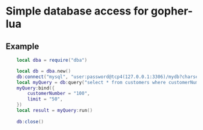 # Simple database access for gopher-lua

## Example

```lua
	local dba = require("dba")

	local db = dba.new()
	db:connect("mysql", "user:password@tcp4(127.0.0.1:3306)/mydb?charset=utf8")
	local myQuery = db:query("select * from customers where customerNumber > {:customerNumber} limit {:limit};")
	myQuery:bind({
		customerNumber = "100",
		limit = "50",
	})
	local result = myQuery:run()
	
	db:close()

```

